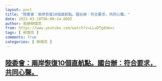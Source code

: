 ```yaml
---
layout: post
title: "陸委會：兩岸恢復10個直航點。國台辦：符合要求，共同心聲。"
date: 2023-03-10T06:00:14.000Z
author: 我是柳傑克
from: https://www.youtube.com/watch?v=LLuDTgdUmxc
tags: [ 柳傑克 ]
comments: True
categories: [ 柳傑克 ]
---
```

<!--1678428014000-->
[陸委會：兩岸恢復10個直航點。國台辦：符合要求，共同心聲。](https://www.youtube.com/watch?v=LLuDTgdUmxc)
------

<div>

</div>
